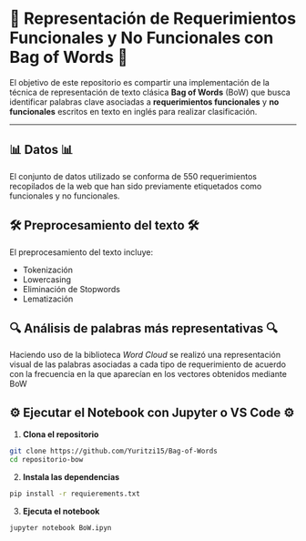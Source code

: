 # 🎯 Representación de Requerimientos Funcionales y No Funcionales con Bag of Words 🎯

El objetivo de este repositorio es compartir una implementación de la técnica de representación de texto clásica **Bag of Words** (BoW) que busca identificar palabras clave asociadas a **requerimientos funcionales** y **no funcionales** escritos en texto en inglés para realizar clasificación. 

---


## 📊 Datos 📊

El conjunto de datos utilizado se conforma de 550 requerimientos recopilados de la web que han sido previamente etiquetados como funcionales y no funcionales.


## 🛠️ Preprocesamiento del texto 🛠️

El preprocesamiento del texto incluye: 
- Tokenización
- Lowercasing 
- Eliminación de Stopwords 
- Lematización 

## 🔍 Análisis de palabras más representativas 🔍
Haciendo uso de la biblioteca _Word Cloud_ se realizó una representación visual de las palabras asociadas a cada tipo de requerimiento de acuerdo con la frecuencia en la que aparecían en los vectores obtenidos mediante BoW 

## ⚙️ Ejecutar el Notebook con Jupyter o VS Code ⚙️
1. **Clona el repositorio** 
 ```bash
 git clone https://github.com/Yuritzi15/Bag-of-Words
 cd repositorio-bow
```


2. **Instala las dependencias**
 ```bash
 pip install -r requierements.txt
```

3. **Ejecuta el notebook**
 ```bash
 jupyter notebook BoW.ipyn
 ```
